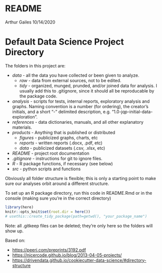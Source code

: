 README
================
Arthur Gailes
10/14/2020

# Default Data Science Project Directory

The folders in this project are:

  - *data* - all the data you have collected or been given to analyze.
      - *raw* - data from external sources, not to be edited.
      - *tidy* - organized, munged, prunded, and/or joined data for
        analysis. I usually add this to .gitignore, since it should all
        be reproducable by the package code.
  - *analysis* - scripts for tests, internal reports, exploratory
    analysis and graphs. Naming convention is a number (for ordering),
    the creator’s initials, and a short “-” delimited description, e.g.
    “1.0-jqp-initial-data-exploration”.
  - *references* - data dictionaries, manuals, and all other explanatory
    materials.
  - *products* - Anything that is published or distributed
      - *figures* - publicized graphs, charts, etc
      - *reports* - written reports (.docx, .pdf, etc)
      - *data* - publicized datasets (.csv, .xlsx, etc)
  - *README* - project root documentation
  - *.gitignore* - instructions for git to ignore files.
  - *R* - R package functions, if necessary (see below)
  - *src* - python scripts and functions

Obviously all folder structure is flexible; this is only a starting
point to make sure our analyses orbit around a different structure.

To set up an R package directory, run this code in README.Rmd or in the
console (making sure you’re in the correct directory)

``` r
library(here)
knitr::opts_knit$set(root.dir = here())
# usethis::create_tidy_package(path=getwd(), "your_package_name")
```

Note: all .gitkeep files can be deleted; they’re only here so the
folders will show up.

Based
    on:

  - <https://peerj.com/preprints/3192.pdf>
  - <https://nicercode.github.io/blog/2013-04-05-projects/>
  - <https://drivendata.github.io/cookiecutter-data-science/#directory-structure>
